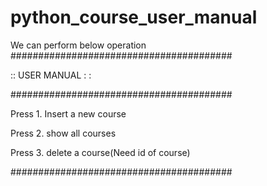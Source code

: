 # python_course_user_manual

We can perform below operation
########################################

:: USER MANUAL : : 

########################################

Press 1. Insert a  new course

Press 2. show all courses

Press 3. delete a course(Need id of course)

########################################
